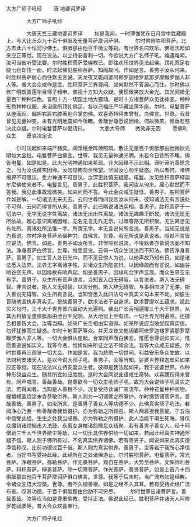   大方广师子吼经
　　唐 地婆诃罗译




　　　　大方广师子吼经

　　　　大唐天竺三藏地婆诃罗译
　　如是我闻。一时薄伽梵在日月宫中胜藏殿上。与大比丘众九十百千俱胝及无量菩萨摩诃萨俱。
　　尔时佛告胜积菩萨。北方去此六十恒河沙佛土。俱胝那由他百千微尘等刹。有世界名曰欢乐。佛号法起如来应正等觉。现在说法。以立持安普利一切。今欲说大方广名师子吼。难遇难闻。汝可诣彼听受法要。尔时胜积菩萨受佛教已。即往欢乐世界见法起佛。顶礼双足右绕七匝却住一面。时法起佛见胜积菩萨。知而故问。作如是言。善男子汝从何来。时胜积菩萨居心而住默无言说。天龙夜叉乾闼婆阿修罗迦楼罗紧那罗摩睺罗伽人非人等。普大会众咸作是念。胜积菩萨三界尊问。如何默然不答居心而住。尔时佛以修广明朗青莲华目师子频申。普视十方知大众疑。便现微笑放大金光。其光间错无量百千种种异色。普照十方一切国土地大震动。是时十方诸菩萨众见此神变。种种形色种种仪服。来诣佛所顶礼佛足。各以己福庄严华藏坐莲华座。尔时。电鬘菩萨从座而起。偏袒右肩右膝著地合掌向佛。欢喜奇特得未曾有。白佛言。世尊。我昔曾见无量神变。未有光明地震如今所睹。善哉世尊愿说因缘。何故微笑。惟垂悲愍决此众疑。尔时电鬘菩萨以偈请曰。
　　大悲大导师　　微笑非无因
　　愿佛利众生　　垂哀决定说

　　尔时法起如来端严赫奕。阎浮檀金晖焕照朗。散注无量百千俱胝那由他微妙光明如大金柱。电鬘菩萨白佛言。世尊。我见无量神通光明。未若今日昔所不睹。佛告电鬘。如是如是。此大光明神通如来希现。非大因缘不示此相。谛听谛听善思念之。当为汝说微笑因缘。汝勿惊怖勿余悕望。坚固汝心勿生疑惑。所以者何。诸佛境界不可思议。愿力神通不可思议。汝深思此慎无疑惑。电鬘。汝见胜积菩萨释迦牟尼佛使来者不。电鬘言见。善男子。此胜积菩萨。我问汝从何来。居心默然而不答我。我见此事故现微笑。如来问而不答。今此会众咸生疑怪。善男子。胜积菩萨作如是解。一切诸法无来无去。云何世尊而问我言汝从何来。彼知诸法无有言说处不可得。云何而得言所从来。善男子。此已略说诸法实相。善男子。胜积菩萨于一切法中。无字无说字性离故。诸法无出出性离故。诸法无趣趣正断故。诸法无现无所依故。超心意识离诸因缘。无名无言无作无示。过眼等路无所积聚。无生离想无有处所。离诸处所法惟一字。所谓无字。本无言说何所言说。善男子。当知无说是为真说。尔时净身菩萨承佛神力。白佛言。世尊。若无所说是真说者。哑默不言皆应说法。佛言。如是。善男子如汝所言。非惟哑默说法。不哑默者亦皆说法而不知法。净身菩萨白佛言。世尊。惟愿显说。云何一切众生说法而不知法。佛告净身菩萨。善男子。如生盲人处日光中。而不见日傍人为说。以他声故乃知有日。如是诸法悉入法界。法界无字离诸字性。非诸众生所能宣辩。以因缘故而有言说。如幽谷响谷空无声。以因缘故有响声起。如是善男子。因缘和合字声显现。而众生界空无有字。善男子。众生所有音声语言。当知皆入四无碍智。以言说者。斯入法无碍智。非言说者。斯入义无碍智。以言分剖。斯入辞无碍智。与事相应决了无滞。斯入善说无碍智。众生所有言说。当知皆悉入此四法句中真实义句本来不动。如彼生盲随他言执非真实见。是故善男子。欲求法者于自身求。欲求菩提以五蕴求。说此实义句时。三千大千世界普六震动大光遍照。佛出广长舌相遍覆三千大千世界。从其舌相放无量俱胝那由他百千光明。从大地狱上至有顶。一切世界光明遍照。还摄舌相普告大会。汝等当知。如来广长舌相由实语得。如来所说应当敬受起真实信。勿怀犹豫而生疑惑。尔时十地菩萨等众。并天龙夜叉乾闼婆阿修罗迦楼罗紧那罗摩睺罗伽人非人等。一切大会俱从座起。合掌同声而白佛言。惟愿世尊说如实义。惟愿善逝说如实义。我等今者。惟悕如来所证之法不悕余法。我等大众咸无疑惑。尔时世尊再三观览一切大会。作如是言。我为悲愍一切世间。利益安乐多众生故。以法财利安诸天人。是以今说大师子吼。善男子。汝等当知。娑婆世界释迦牟尼如来应正等觉。现在说法以立持安度众生者。彼即是我法起如来。我于娑婆世界。作种种形饶益众生。随其所宜如应度脱。是时大会闻说此语咸生奇特。欢喜踊跃得未曾有。同声唱言。善哉善哉。世尊欲令一切众生吼师子吼。故为大会说师子吼真实之法。若得闻者。当知是人善根不少。况复受持读诵广宣流布。种种花鬘种种衣物。幢幡幰盖烧涂末香恭敬供养。斯人则为一切诸佛之所眷护。尔时佛赞诸菩萨言。善哉善哉。善男子。如汝所言。是善男子善女人等功德不少。此佛真实师子吼法。若闻净心乃至一称善哉者我皆摄护。亦为弥勒之所顾召。斯人两肩担我菩提。于五浊中信受此经。生生之处我当成熟。亦为弥勒之所摄护。此人当能干竭生死海。降伏众魔销诸烦恼击大法鼓。永离女身摧诸怨障息众结聚。若有善男子善女人。经十阿僧祇三千大千世界微尘等劫。以一切乐具供养供给一切如来。若闻此经真实神通怀疑不信。斯人则于佛所有过。不名真实供养诸佛。若有善男子。闻说如来此真实德净信称叹。比前功德过百千倍。斯人则为真实供养。善男子。汝等若于我所心净信者。当好书写受持此经。此经所在之处诸佛游止。尔时胜积菩萨。电鬘菩萨。常光菩萨。净眼菩萨。弥勒菩萨。作无畏菩萨。观自在菩萨。大势至菩萨。文殊师利菩萨。辩积菩萨。辩勇菩萨。除一切障菩萨。作光菩萨。普贤菩萨。如是上首八十四俱胝那由他百千菩萨摩诃萨俱白佛言。世尊。我等于后末时。当广流布如是经典。令诸众生悟大涅槃。世尊。若不久植善根。如是之经不入其耳。若有受持此经广流布者。叹其功德。于百千俱胝那由他劫不可穷尽。
　　尔时世尊告诸菩萨言。善哉善哉。汝等应当如是尊重佛教。受持正法。佛说此经已。胜积菩萨并诸天人阿修罗乾闼婆等。普大会众欢喜奉行。

　　　　大方广师子吼经


